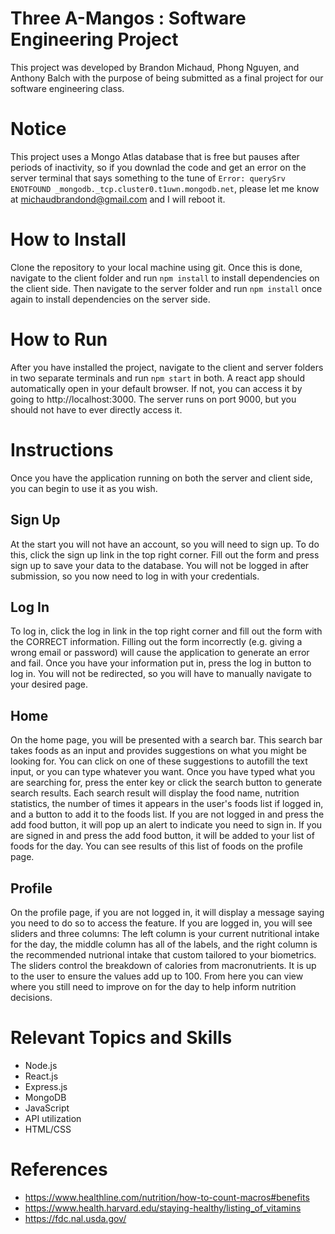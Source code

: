 # Three A-Mangos : Software Engineering Project

This project was developed by Brandon Michaud, Phong Nguyen, and Anthony Balch with the purpose of being submitted as a final project for our software engineering class.

# Notice
This project uses a Mongo Atlas database that is free but pauses after periods of inactivity, so if you downlad the code and get an error on the server terminal that says something to the tune of `Error: querySrv ENOTFOUND _mongodb._tcp.cluster0.t1uwn.mongodb.net`, please let me know at michaudbrandond@gmail.com and I will reboot it. 

# How to Install

Clone the repository to your local machine using git. Once this is done, navigate to the client folder and run `npm install` to install dependencies on the client side. Then navigate to the server folder and run `npm install` once again to install dependencies on the server side.

# How to Run

After you have installed the project, navigate to the client and server folders in two separate terminals and run `npm start` in both. A react app should automatically open in your default browser. If not, you can access it by going to http://localhost:3000. The server runs on port 9000, but you should not have to ever directly access it.

# Instructions

Once you have the application running on both the server and client side, you can begin to use it as you wish.

## Sign Up

At the start you will not have an account, so you will need to sign up. To do this, click the sign up link in the top right corner. Fill out the form and press sign up to save your data to the database. You will not be logged in after submission, so you now need to log in with your credentials.

## Log In

To log in, click the log in link in the top right corner and fill out the form with the CORRECT information. Filling out the form incorrectly (e.g. giving a wrong email or password) will cause the application to generate an error and fail. Once you have your information put in, press the log in button to log in. You will not be redirected, so you will have to manually navigate to your desired page.

## Home

On the home page, you will be presented with a search bar. This search bar takes foods as an input and provides suggestions on what you might be looking for. You can click on one of these suggestions to autofill the text input, or you can type whatever you want. Once you have typed what you are searching for, press the enter key or click the search button to generate search results. Each search result will display the food name, nutrition statistics, the number of times it appears in the user's foods list if logged in, and a button to add it to the foods list. If you are not logged in and press the add food button, it will pop up an alert to indicate you need to sign in. If you are signed in and press the add food button, it will be added to your list of foods for the day. You can see results of this list of foods on the profile page.

## Profile

On the profile page, if you are not logged in, it will display a message saying you need to do so to access the feature. If you are logged in, you will see sliders and three columns: The left column is your current nutritional intake for the day, the middle column has all of the labels, and the right column is the recommended nutrional intake that custom tailored to your biometrics. The sliders control the breakdown of calories from macronutrients. It is up to the user to ensure the values add up to 100. From here you can view where you still need to improve on for the day to help inform nutrition decisions.

# Relevant Topics and Skills
- Node.js
- React.js
- Express.js
- MongoDB
- JavaScript
- API utilization
- HTML/CSS

# References

- https://www.healthline.com/nutrition/how-to-count-macros#benefits
- https://www.health.harvard.edu/staying-healthy/listing_of_vitamins
- https://fdc.nal.usda.gov/
